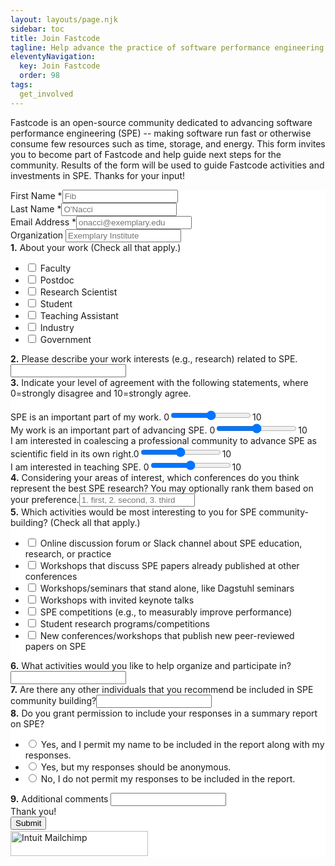 ```yaml
---
layout: layouts/page.njk
sidebar: toc
title: Join Fastcode
tagline: Help advance the practice of software performance engineering.
eleventyNavigation:
  key: Join Fastcode
  order: 98
tags:
  get_involved
---
```


Fastcode is an open-source community dedicated to advancing software performance engineering (SPE) -- making software run fast or otherwise consume few resources such as time, storage, and energy. This form invites you to become part of Fastcode and help guide next steps for the community. Results of the form will be used to guide Fastcode activities and investments in SPE. Thanks for your input!


<div id="mc_embed_shell">
      <link href="//cdn-images.mailchimp.com/embedcode/classic-061523.css" rel="stylesheet" type="text/css">
  <style type="text/css">
        #mc_embed_signup{background:#fff; false;clear:left;  }
        #mc_embed_signup .mc-field-group input {display: inline; max-width: 400px;}
        #mc_embed_signup .mc-field-group input.text, #mc_embed_signup .mc-field-group input.email {display: inline; max-width: 800px;}
        /* Add your own Mailchimp form style overrides in your site stylesheet or in this style block.
           We recommend moving this block and the preceding CSS link to the HEAD of your HTML file. */
</style>
<div id="mc_embed_signup">
    <form action="https://opencilk.us13.list-manage.com/subscribe/post?u=b84cde3e97c75d985e0fab8de&amp;id=7ff8acc6ca&amp;f_id=007d0ae1f0" method="post" id="mc-embedded-subscribe-form" name="mc-embedded-subscribe-form" class="validate" target="_blank">
        <div id="mc_embed_signup_scroll">
            <div class="mc-field-group"><label for="mce-FNAME">First Name <span class="asterisk">*</span></label><input type="text" name="FNAME" class="required text" id="mce-FNAME" required="" value="" placeholder="Fib"></div><div class="mc-field-group"><label for="mce-LNAME">Last Name <span class="asterisk">*</span></label><input type="text" name="LNAME" class="required text" id="mce-LNAME" required="" value="" placeholder="O'Nacci"></div><div class="mc-field-group"><label for="mce-EMAIL">Email Address <span class="asterisk">*</span></label><input type="email" name="EMAIL" class="required email" id="mce-EMAIL" required="" value="" placeholder="onacci@exemplary.edu"></div><div class="mc-field-group"><label for="mce-ORG">Organization </label><input type="text" name="ORG" class=" text" id="mce-ORG" value="" placeholder="Exemplary Institute"></div><div class="mc-field-group input-group"><span><strong>1.</strong> About your work (Check all that apply.)</span><ul><li><input type="checkbox" name="group[34791][1]" id="mce-group[34791]-34791-0" value=""><label for="mce-group[34791]-34791-0"> Faculty</label></li><li><input type="checkbox" name="group[34791][2]" id="mce-group[34791]-34791-1" value=""><label for="mce-group[34791]-34791-1"> Postdoc</label></li><li><input type="checkbox" name="group[34791][4]" id="mce-group[34791]-34791-2" value=""><label for="mce-group[34791]-34791-2"> Research Scientist</label></li><li><input type="checkbox" name="group[34791][8]" id="mce-group[34791]-34791-3" value=""><label for="mce-group[34791]-34791-3"> Student</label></li><li><input type="checkbox" name="group[34791][16]" id="mce-group[34791]-34791-4" value=""><label for="mce-group[34791]-34791-4"> Teaching Assistant</label></li><li><input type="checkbox" name="group[34791][32]" id="mce-group[34791]-34791-5" value=""><label for="mce-group[34791]-34791-5"> Industry</label></li><li><input type="checkbox" name="group[34791][64]" id="mce-group[34791]-34791-6" value=""><label for="mce-group[34791]-34791-6"> Government</label></li></ul></div><div class="mc-field-group"><label for="mce-WORKINT"><span><strong>2.</strong> Please describe your work interests (e.g., research) related to SPE.</span></label><input type="text" name="WORKINT" class=" text" id="mce-WORKINT" value=""></div><span><strong>3.</strong> Indicate your level of agreement with the following statements, where 0=strongly disagree and 10=strongly agree.</span></br></br><div class="mc-field-group"><label for="mce-SPE2ME">SPE is an important part of my work. </label><span>0<input type="range" name="SPE2ME" class="form-range" min="0" max="10" step="1" id="mce-SPE2ME" value="">10</span></div><div class="mc-field-group"><label for="mce-ME2SPE">My work is an important part of advancing SPE. </label><span>0<input type="range" name="ME2SPE" class="form-range" min="0" max="10" step="1" id="mce-ME2SPE" value="">10</span></div><div class="mc-field-group"><label for="mce-COMMUNITY">I am interested in coalescing a professional community to advance SPE as scientific field in its own right.</label><span>0<input type="range" name="COMMUNITY" class="form-range" min="0" max="10" step="1" id="mce-COMMUNITY" value="">10</span></div><div class="mc-field-group"><label for="mce-TEACHING">I am interested in teaching SPE. </label><span>0<input type="range" name="TEACHING" class="form-range" min="0" max="10" step="1" id="mce-TEACHING" value="">10</span></div><div class="mc-field-group"><label for="mce-CONFS"><span><strong>4.</strong> Considering your areas of interest, which conferences do you think represent the best SPE research? You may optionally rank them based on your preference.</span></label><input type="text" name="CONFS" class=" text" id="mce-CONFS" value="" placeholder="1. first, 2. second, 3. third"></div><div class="mc-field-group input-group"><span><strong>5.</strong> Which activities would be most interesting to you for SPE community-building? (Check all that apply.)</span><ul><li><input type="checkbox" name="group[34792][512]" id="mce-group[34792]-34792-0" value=""><label for="mce-group[34792]-34792-0"> Online discussion forum or Slack channel about SPE education, research, or practice</label></li><li><input type="checkbox" name="group[34792][128]" id="mce-group[34792]-34792-1" value=""><label for="mce-group[34792]-34792-1"> Workshops that discuss SPE papers already published at other conferences</label></li><li><input type="checkbox" name="group[34792][256]" id="mce-group[34792]-34792-2" value=""><label for="mce-group[34792]-34792-2"> Workshops/seminars that stand alone, like Dagstuhl seminars</label></li><li><input type="checkbox" name="group[34792][1024]" id="mce-group[34792]-34792-3" value=""><label for="mce-group[34792]-34792-3"> Workshops with invited keynote talks</label></li><li><input type="checkbox" name="group[34792][2048]" id="mce-group[34792]-34792-4" value=""><label for="mce-group[34792]-34792-4"> SPE competitions (e.g., to measurably improve performance)</label></li><li><input type="checkbox" name="group[34792][8192]" id="mce-group[34792]-34792-5" value=""><label for="mce-group[34792]-34792-5"> Student research programs/competitions</label></li><li><input type="checkbox" name="group[34792][16384]" id="mce-group[34792]-34792-6" value=""><label for="mce-group[34792]-34792-6"> New conferences/workshops that publish new peer-reviewed papers on SPE</label></li></ul></div><div class="mc-field-group"><label for="mce-ACTIVITIES"><span><strong>6.</strong> What activities would you like to help organize and participate in?<span></label><input type="text" name="ACTIVITIES" class=" text" id="mce-ACTIVITIES" value=""></div><div class="mc-field-group"><label for="mce-REFERRALS"><span><strong>7.</strong> Are there any other individuals that you recommend be included in SPE community building?</span></label><input type="text" name="REFERRALS" class=" text" id="mce-REFERRALS" value=""></div><div class="mc-field-group input-group"><span><strong>8.</strong> Do you grant permission to include your responses in a summary report on SPE?</span><ul><li><input type="radio" name="PERMISSION" id="mce-PERMISSION0" value="Yes, and I permit my name to be included in the report along with my responses."><label for="mce-PERMISSION0"> Yes, and I permit my name to be included in the report along with my responses.</label></li><li><input type="radio" name="PERMISSION" id="mce-PERMISSION1" value="Yes, but my responses should be anonymous."><label for="mce-PERMISSION1"> Yes, but my responses should be anonymous.</label></li><li><input type="radio" name="PERMISSION" id="mce-PERMISSION2" value="No, I do not permit my responses to be included in the report."><label for="mce-PERMISSION2"> No, I do not permit my responses to be included in the report.</label></li></ul></div><div class="mc-field-group"><label for="mce-COMMENTS"><span><strong>9.</strong> Additional comments </span></label><input type="text" name="COMMENTS" class=" text" id="mce-COMMENTS" value=""></div>
        <div id="mce-responses" class="clear foot">
            <div class="response" id="mce-error-response" style="display: none;"></div>
            <div class="response" id="mce-success-response" style="display: none;"></div>
        </div>
    <div style="position: absolute; left: -5000px;" aria-hidden="true">
        /* real people should not fill this in and expect good things - do not remove this or risk form bot signups */
        <input type="text" name="b_b84cde3e97c75d985e0fab8de_7ff8acc6ca" tabindex="-1" value="">
    </div>
    Thank you!
        <div class="optionalParent">
            <div class="clear foot">
                <input type="submit" name="subscribe" id="mc-embedded-subscribe" class="button" value="Submit">
                <p style="margin: 0px auto;"><a href="http://eepurl.com/iUs7uA" title="Mailchimp - email marketing made easy and fun"><span style="display: inline-block; background-color: transparent; border-radius: 4px;"><img class="refferal_badge" src="https://digitalasset.intuit.com/render/content/dam/intuit/mc-fe/en_us/images/intuit-mc-rewards-text-dark.svg" alt="Intuit Mailchimp" style="width: 220px; height: 40px; display: flex; padding: 2px 0px; justify-content: center; align-items: center;"></span></a></p>
            </div>
        </div>
    </div>
</form>
</div>
<script type="text/javascript" src="//s3.amazonaws.com/downloads.mailchimp.com/js/mc-validate.js"></script><script type="text/javascript">(function($) {window.fnames = new Array(); window.ftypes = new Array();fnames[1]='FNAME';ftypes[1]='text';fnames[2]='LNAME';ftypes[2]='text';fnames[0]='EMAIL';ftypes[0]='email';fnames[6]='ORG';ftypes[6]='text';fnames[8]='WORKINT';ftypes[8]='text';fnames[9]='SPE2ME';ftypes[9]='number';fnames[10]='ME2SPE';ftypes[10]='number';fnames[11]='COMMUNITY';ftypes[11]='number';fnames[12]='TEACHING';ftypes[12]='number';fnames[13]='CONFS';ftypes[13]='text';fnames[14]='ACTIVITIES';ftypes[14]='text';fnames[15]='REFERRALS';ftypes[15]='text';fnames[16]='PERMISSION';ftypes[16]='radio';fnames[17]='COMMENTS';ftypes[17]='text';fnames[7]='WORKTYPE';ftypes[7]='dropdown';fnames[5]='BIRTHDAY';ftypes[5]='birthday';fnames[4]='PHONE';ftypes[4]='phone';fnames[3]='ADDRESS';ftypes[3]='address';}(jQuery));var $mcj = jQuery.noConflict(true);</script></div>
